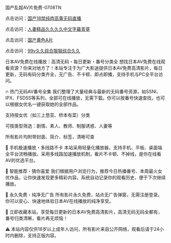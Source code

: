 国产乱婬AV片免费-0708TN

点击访问：<a href="https://heiliaoe8ajia.pages.dev">国产18禁纯肉高黄无码直播</a>

点击访问：<a href="https://heiliaowzu4ur.pages.dev">人妻精品久久久久中文字幕青草</a>

点击访问：<a href="https://heiliaoll4qsx.pages.dev">国产黄色A片</a>

点击访问：<a href="https://heiliaoxqkkct.pages.dev">99v久久综合狠狠综合久久</a>

日本AV免费在线播放｜高清无码・每日更新・番号分类全
想找日本AV免费在线观看资源？你来对地方了！本站专注于为广大影迷提供日本AV免费高清影片，每日更新，无码有码分类齐全，无广告、不卡顿、即点即播，支持手机与PC全平台访问。

🔥 热门无码AV番号全集
我们整理了大量经典与最新的无码番号资源，如SSNI、IPX、FSDSS等系列，全部可在线播放，无需下载。你可以按番号快速查找，也可以根据女优名一键获取她的全部作品。

支持按女优（如三上悠亚、桥本有菜）分类

可按类型筛选：剧情、素人、教师、制服诱惑、人妻等

所有影片均附带封面、简介、标签，清晰可查

📱 手机极速播放・多线路不卡
本站采用轻量化播放器，支持手机、平板、桌面端全平台流畅播放。采用多线路加速播放机制，看片不卡顿、不掉线，是你在线看AV的优选平台。

🌟 智能推荐・猜你喜爱
我们根据用户浏览行为，推荐今日热播番号、本周最火女优作品，让你快速发现更多精彩内容。系统自动记录你的观看历史，便于下次继续播放。

🔐 永久免费・纯净无广告
所有影片永久免费，站点无广告弹窗，无需注册登录。你可以安心、快速地体验日本AV在线播放的纯净享受。

📌 立即收藏本站，享受每日更新的日本AV免费高清影片，高清无码无码全都有，番号归类清晰，看片再无烦恼！

⚠️ 本站内容仅供18岁以上成年人访问，所有影片来自公开网络，观看后请于24小时内删除，支持正版内容。


<span style="display:none;">[Canonical link] ( ）</span>












